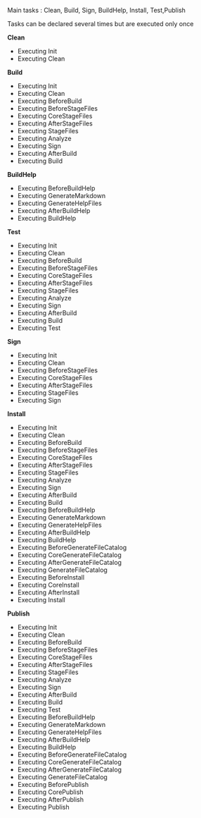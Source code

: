 ﻿Main tasks : Clean, Build, Sign, BuildHelp, Install, Test,Publish

Tasks can be declared several times but are executed only once

**Clean**

- Executing Init
- Executing Clean



**Build**

- Executing Init
- Executing Clean
- Executing BeforeBuild
- Executing BeforeStageFiles
- Executing CoreStageFiles
- Executing AfterStageFiles
- Executing StageFiles
- Executing Analyze
- Executing Sign
- Executing AfterBuild
- Executing Build



**BuildHelp**
- Executing BeforeBuildHelp
- Executing GenerateMarkdown
- Executing GenerateHelpFiles
- Executing AfterBuildHelp
- Executing BuildHelp


**Test**
- Executing Init
- Executing Clean
- Executing BeforeBuild
- Executing BeforeStageFiles
- Executing CoreStageFiles
- Executing AfterStageFiles
- Executing StageFiles
- Executing Analyze
- Executing Sign
- Executing AfterBuild
- Executing Build
- Executing Test


**Sign**
- Executing Init
- Executing Clean
- Executing BeforeStageFiles
- Executing CoreStageFiles
- Executing AfterStageFiles
- Executing StageFiles
- Executing Sign


**Install**
- Executing Init
- Executing Clean
- Executing BeforeBuild
- Executing BeforeStageFiles
- Executing CoreStageFiles
- Executing AfterStageFiles
- Executing StageFiles
- Executing Analyze
- Executing Sign
- Executing AfterBuild
- Executing Build
- Executing BeforeBuildHelp
- Executing GenerateMarkdown
- Executing GenerateHelpFiles
- Executing AfterBuildHelp
- Executing BuildHelp
- Executing BeforeGenerateFileCatalog
- Executing CoreGenerateFileCatalog
- Executing AfterGenerateFileCatalog
- Executing GenerateFileCatalog
- Executing BeforeInstall
- Executing CoreInstall
- Executing AfterInstall
- Executing Install


**Publish**
- Executing Init
- Executing Clean
- Executing BeforeBuild
- Executing BeforeStageFiles
- Executing CoreStageFiles
- Executing AfterStageFiles
- Executing StageFiles
- Executing Analyze
- Executing Sign
- Executing AfterBuild
- Executing Build
- Executing Test
- Executing BeforeBuildHelp
- Executing GenerateMarkdown
- Executing GenerateHelpFiles
- Executing AfterBuildHelp
- Executing BuildHelp
- Executing BeforeGenerateFileCatalog
- Executing CoreGenerateFileCatalog
- Executing AfterGenerateFileCatalog
- Executing GenerateFileCatalog
- Executing BeforePublish
- Executing CorePublish
- Executing AfterPublish
- Executing Publish
